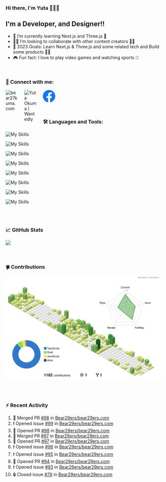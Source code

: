 ### Hi there, I'm Yuta 🤟🏻🐻

## I'm a Developer, and Designer!!

- 🌱 I’m currently learning Next.js and Three.js 🤣
- 👬🏻 I’m looking to collaborate with other content creators 👋🏻
- 🥅 2023 Goals: Learn Next.js & Three.js and some related tech and Build some products 💪🏻
- 🎮 Fun fact: I love to play video games and watching sports ⚾️

<br />

### :wave: Connect with me:

[<img align="left" alt="bear27kuma.com" width="40px" src="https://user-images.githubusercontent.com/39920490/156489586-f125813b-e344-46d6-9306-f5786684b976.jpg" style="margin-right: 20px;" />](https://bear29ers.github.io/)
[<img align="left" alt="Yuta Okuma | Wantedly" width="40px" src="https://user-images.githubusercontent.com/39920490/156489528-fdc520d6-10f1-43b6-8bf8-fadf8dcf1a90.jpg" style="margin-right: 20px;" />](https://www.wantedly.com/id/yuta_okuma_b)
[<img align="left" alt="Yuta Okuma | Facebook" width="40px" src="https://github.com/github/explore/blob/main/topics/facebook/facebook.png?raw=true" style="margin-right: 20px;" />](https://www.facebook.com/kumakuma1129/)

[//]: # '[<img align="left" alt="Yuta Okuma | Instagram" width="40px" src="https://github.com/github/explore/blob/main/topics/instagram/instagram.png?raw=true" />](https://www.instagram.com/bear_27earl/)'

<br />
<br />
<br />
<br />

### :hammer_and_wrench: Languages and Tools:

![My Skills](https://skillicons.dev/icons?i=html,css,sass,tailwind,bootstrap,js,ts)

![My Skills](https://skillicons.dev/icons?i=jquery,threejs,react,emotion,styledcomponents,materialui,nextjs)

![My Skills](https://skillicons.dev/icons?i=vercel,vue,nuxt,vite,nodejs,express,jest)

![My Skills](https://skillicons.dev/icons?i=regex,webpack,babel,php,laravel,mysql,sqlite)

![My Skills](https://skillicons.dev/icons?i=docker,git,github,githubactions,aws,gcp,firebase)

![My Skills](https://skillicons.dev/icons?i=vim,neovim,linux,bash,lua,markdown,svg)

![My Skills](https://skillicons.dev/icons?i=idea,vscode,atom,figma,xd,ps,ai)

![My Skills](https://skillicons.dev/icons?i=pr,ae,postman,sentry,codepen,stackoverflow,discord)

<br />
<br />

### :chart_with_upwards_trend: GitHub Stats

<div style="display: flex;">
    <a href="https://github.com/Bear29ers">
        <img height="220px;" src="https://github-readme-stats-bear29ers.vercel.app/api?username=Bear29ers&show_icons=true&theme=bear">
    </a>
</div>

<br />
<br />

### :four_leaf_clover: Contributions

![](./profile-3d-contrib/profile-green-animate.svg)

<br />
<br />

### :zap: Recent Activity

<!--START_SECTION:activity-->

1. 🎉 Merged PR [#98](https://github.com/Bear29ers/bear29ers.com/pull/98) in [Bear29ers/bear29ers.com](https://github.com/Bear29ers/bear29ers.com)
2. ❗ Opened issue [#99](https://github.com/Bear29ers/bear29ers.com/issues/99) in [Bear29ers/bear29ers.com](https://github.com/Bear29ers/bear29ers.com)
3. 💪 Opened PR [#98](https://github.com/Bear29ers/bear29ers.com/pull/98) in [Bear29ers/bear29ers.com](https://github.com/Bear29ers/bear29ers.com)
4. 🎉 Merged PR [#97](https://github.com/Bear29ers/bear29ers.com/pull/97) in [Bear29ers/bear29ers.com](https://github.com/Bear29ers/bear29ers.com)
5. 💪 Opened PR [#97](https://github.com/Bear29ers/bear29ers.com/pull/97) in [Bear29ers/bear29ers.com](https://github.com/Bear29ers/bear29ers.com)
6. ❗ Opened issue [#96](https://github.com/Bear29ers/bear29ers.com/issues/96) in [Bear29ers/bear29ers.com](https://github.com/Bear29ers/bear29ers.com)
7. ❗ Opened issue [#95](https://github.com/Bear29ers/bear29ers.com/issues/95) in [Bear29ers/bear29ers.com](https://github.com/Bear29ers/bear29ers.com)
8. 💪 Opened PR [#94](https://github.com/Bear29ers/bear29ers.com/pull/94) in [Bear29ers/bear29ers.com](https://github.com/Bear29ers/bear29ers.com)
9. ❗ Opened issue [#93](https://github.com/Bear29ers/bear29ers.com/issues/93) in [Bear29ers/bear29ers.com](https://github.com/Bear29ers/bear29ers.com)
10. 🔒 Closed issue [#79](https://github.com/Bear29ers/bear29ers.com/issues/79) in [Bear29ers/bear29ers.com](https://github.com/Bear29ers/bear29ers.com)

<!--END_SECTION:activity-->

